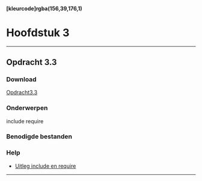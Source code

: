 #### [kleurcode]rgba(156,39,176,1)

# Hoofdstuk 3

---
## Opdracht 3.3

### Download

[Opdracht3.3](https://elo.kw1c.nl/CMS/Studie/811%20ICT-Academie/811%20VakkenInhoud/[B.22%20PHP]%20PHP/25187%20%C2%A0%20Applicatie-%20en%20mediaontwikkelaar/Periode%2003/Archief/2016%20-%202017/Productie%20PHP%20P3/02.%20Opdrachten/opdracht3.3.pdf)

### Onderwerpen
include
require


### Benodigde bestanden

### Help

- [Uitleg include en require](https://www.w3schools.com/php/php_includes.asp)

---

